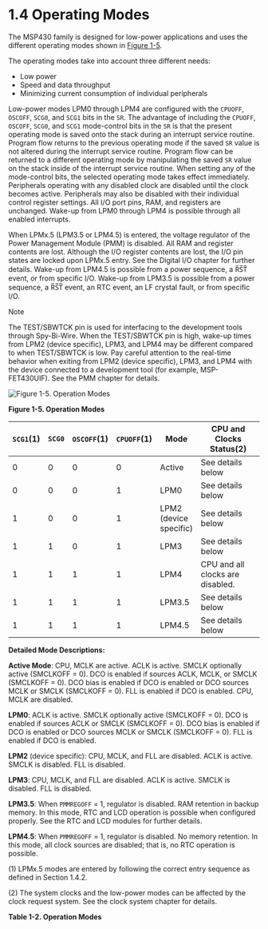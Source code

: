 # 1.4 Operating Modes

The MSP430 family is designed for low-power applications and uses the different operating modes shown in
[Figure 1-5](#figure-1-5).

The operating modes take into account three different needs:

- Low power
- Speed and data throughput
- Minimizing current consumption of individual peripherals

Low-power modes LPM0 through LPM4 are configured with the `CPUOFF`, `OSCOFF`, `SCG0`, and `SCG1` bits in the `SR`.
The advantage of including the `CPUOFF`, `OSCOFF`, `SCG0`, and `SCG1` mode-control bits in the `SR` is that the present
operating mode is saved onto the stack during an interrupt service routine. Program flow returns to the previous
operating mode if the saved `SR` value is not altered during the interrupt service routine.
Program flow can be returned to a different operating mode by manipulating the saved `SR` value on the stack inside of
the interrupt service routine.
When setting any of the mode-control bits, the selected operating mode takes effect immediately.
Peripherals operating with any disabled clock are disabled until the clock becomes active. Peripherals may also be
disabled with their individual control register settings.
All I/O port pins, RAM, and registers are unchanged. Wake-up from LPM0 through LPM4 is possible through all enabled
interrupts.

When LPMx.5 (LPM3.5 or LPM4.5) is entered, the voltage regulator of the Power Management Module (PMM) is disabled. All
RAM and register contents are lost.
Although the I/O register contents are lost, the I/O pin states are locked upon LPMx.5 entry. See the
Digital I/O chapter for further details.
Wake-up from LPM4.5 is possible from a power sequence, a R̅S̅T̅ event, or from specific I/O.
Wake-up from LPM3.5 is possible from a power sequence, a R̅S̅T̅ event, an RTC event, an LF crystal fault, or from
specific I/O.

> [!NOTE]
> The TEST/SBWTCK pin is used for interfacing to the development tools through Spy-Bi-Wire.
> When the TEST/SBWTCK pin is high, wake-up times from LPM2 (device specific), LPM3, and LPM4 may be different compared
> to when TEST/SBWTCK is low.
> Pay careful attention to the real-time behavior when exiting from LPM2 (device specific), LPM3, and LPM4 with the
> device connected to a development tool (for example, MSP-FET430UIF). See the PMM chapter for details.

<a id="figure-1-5"></a>

![Figure 1-5. Operation Modes](/images/fr4xx_fr2xx_family_user_guide/figure_1-5.jpg)

**Figure 1-5. Operation Modes**

<a id="table-1-2"></a>

| `SCG1`(1) | `SCG0` | `OSCOFF`(1) | `CPUOFF`(1) | Mode                         | CPU and Clocks Status(2) |
| --------- | ------ | ----------- | ----------- | ---------------------------- | ------------------------- |
| 0         | 0      | 0           | 0           | Active                       | See details below |
| 0         | 0      | 0           | 1           | LPM0                         | See details below |
| 1         | 0      | 0           | 1           | LPM2<br>(device<br>specific) | See details below |
| 1         | 1      | 0           | 1           | LPM3                         | See details below |
| 1         | 1      | 1           | 1           | LPM4                         | CPU and all clocks are disabled. |
| 1         | 1      | 1           | 1           | LPM3.5                       | See details below |
| 1         | 1      | 1           | 1           | LPM4.5                       | See details below |

**Detailed Mode Descriptions:**

**Active Mode**: CPU, MCLK are active. ACLK is active. SMCLK optionally active (SMCLKOFF = 0). DCO 
is enabled if sources ACLK, MCLK, or SMCLK (SMCLKOFF = 0). DCO bias is enabled if DCO is enabled or 
DCO sources MCLK or SMCLK (SMCLKOFF = 0). FLL is enabled if DCO is enabled. CPU, MCLK are disabled.

**LPM0**: ACLK is active. SMCLK optionally active (SMCLKOFF = 0). DCO is enabled if sources ACLK or 
SMCLK (SMCLKOFF = 0). DCO bias is enabled if DCO is enabled or DCO sources MCLK or SMCLK 
(SMCLKOFF = 0). FLL is enabled if DCO is enabled.

**LPM2** (device specific): CPU, MCLK, and FLL are disabled. ACLK is active. SMCLK is disabled. 
FLL is disabled.

**LPM3**: CPU, MCLK, and FLL are disabled. ACLK is active. SMCLK is disabled. FLL is disabled.

**LPM3.5**: When `PMMREGOFF` = 1, regulator is disabled. RAM retention in backup memory. In this 
mode, RTC and LCD operation is possible when configured properly. See the RTC and LCD modules for 
further details.

**LPM4.5**: When `PMMREGOFF` = 1, regulator is disabled. No memory retention. In this mode, all 
clock sources are disabled; that is, no RTC operation is possible.

(1) LPMx.5 modes are entered by following the correct entry sequence as defined in
Section 1.4.2.

(2) The system clocks and the low-power modes can be affected by the clock request system. See the
clock system chapter for details.

**Table 1-2. Operation Modes**
